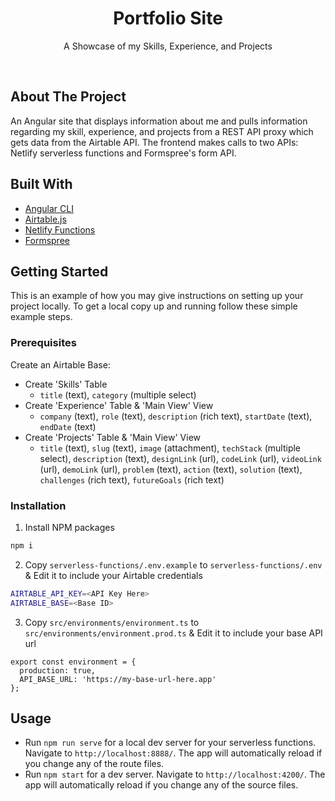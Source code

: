 <p align="center">
  <h1 align="center">Portfolio Site</h1>

  <p align="center">
    A Showcase of my Skills, Experience, and Projects
  </p>
  <br/>
</p>

## About The Project

An Angular site that displays information about me and pulls information regarding my skill, experience, and projects from a REST API proxy which gets data from the Airtable API. The frontend makes calls to  two APIs: Netlify serverless functions and Formspree's form API.

## Built With

- [Angular CLI](https://github.com/angular/angular-cli)
- [Airtable.js](https://github.com/Airtable/airtable.js)
- [Netlify Functions](https://www.netlify.com/products/functions/)
- [Formspree](https://formspree.io/)

## Getting Started

This is an example of how you may give instructions on setting up your project locally.
To get a local copy up and running follow these simple example steps.

### Prerequisites

Create an Airtable Base:
  * Create 'Skills' Table
      * `title` (text), `category` (multiple select)
   * Create 'Experience' Table &  'Main View' View
      * `company` (text), `role` (text), `description` (rich text), `startDate` (text), `endDate` (text)
   * Create 'Projects' Table &  'Main View' View
      * `title` (text), `slug` (text), `image` (attachment), `techStack` (multiple select), `description` (text), `designLink` (url), `codeLink` (url), `videoLink` (url), `demoLink` (url), `problem` (text), `action` (text), `solution` (text), `challenges` (rich text), `futureGoals` (rich text)

### Installation

1. Install NPM packages
```sh
npm i
```
2. Copy `serverless-functions/.env.example` to `serverless-functions/.env` & Edit it to include your Airtable credentials
```sh
AIRTABLE_API_KEY=<API Key Here>
AIRTABLE_BASE=<Base ID>
```
3. Copy `src/environments/environment.ts` to `src/environments/environment.prod.ts` & Edit it to include your base API url
```JS
export const environment = {
  production: true,
  API_BASE_URL: 'https://my-base-url-here.app'
};
```

## Usage

- Run `npm run serve` for a local dev server for your serverless functions. Navigate to `http://localhost:8888/`. The app will automatically reload if you change any of the route files.
- Run `npm start` for a dev server. Navigate to `http://localhost:4200/`. The app will automatically reload if you change any of the source files.
